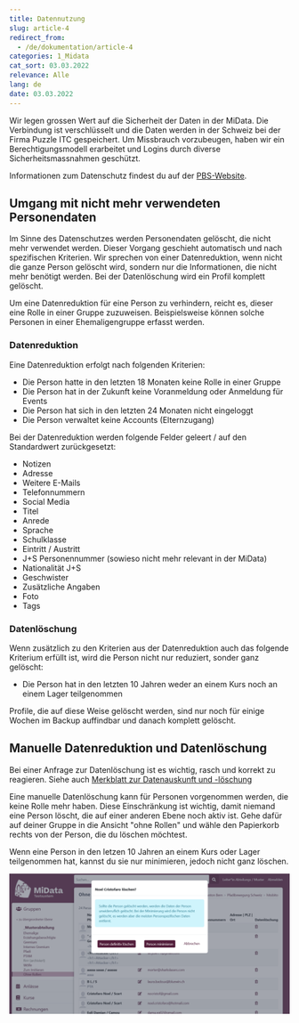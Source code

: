 ```yaml
---
title: Datennutzung
slug: article-4
redirect_from:
  - /de/dokumentation/article-4
categories: 1_Midata
cat_sort: 03.03.2022
relevance: Alle
lang: de
date: 03.03.2022
---
```


Wir legen grossen Wert auf die Sicherheit der Daten in der MiData. Die Verbindung ist verschlüsselt und die Daten werden in der Schweiz bei der Firma Puzzle ITC gespeichert. Um Missbrauch vorzubeugen, haben wir ein Berechtigungsmodell erarbeitet und Logins durch diverse Sicherheitsmassnahmen geschützt.

Informationen zum Datenschutz findest du auf der [PBS-Website](https://pfadi.swiss/de/verband/datenschutz/).

## Umgang mit nicht mehr verwendeten Personendaten
Im Sinne des Datenschutzes werden Personendaten gelöscht, die nicht mehr verwendet werden. Dieser Vorgang geschieht automatisch und nach spezifischen Kriterien. Wir sprechen von einer Datenreduktion, wenn nicht die ganze Person gelöscht wird, sondern nur die Informationen, die nicht mehr benötigt werden. Bei der Datenlöschung wird ein Profil komplett gelöscht.

Um eine Datenreduktion für eine Person zu verhindern, reicht es, dieser eine Rolle in einer Gruppe zuzuweisen. Beispielsweise können solche Personen in einer Ehemaligengruppe erfasst werden.

### Datenreduktion
Eine Datenreduktion erfolgt nach folgenden Kriterien:

- Die Person hatte in den letzten 18 Monaten keine Rolle in einer Gruppe
- Die Person hat in der Zukunft keine Voranmeldung oder Anmeldung für Events
- Die Person hat sich in den letzten 24 Monaten nicht eingeloggt
- Die Person verwaltet keine Accounts (Elternzugang)

Bei der Datenreduktion werden folgende Felder geleert / auf den Standardwert zurückgesetzt:

- Notizen
- Adresse
- Weitere E-Mails
- Telefonnummern
- Social Media
- Titel
- Anrede
- Sprache
- Schulklasse
- Eintritt / Austritt
- J+S Personennummer (sowieso nicht mehr relevant in der MiData)
- Nationalität J+S
- Geschwister
- Zusätzliche Angaben
- Foto
- Tags

### Datenlöschung
Wenn zusätzlich zu den Kriterien aus der Datenreduktion auch das folgende Kriterium erfüllt ist, wird die Person nicht nur reduziert, sonder ganz gelöscht:

- Die Person hat in den letzten 10 Jahren weder an einem Kurs noch an einem Lager teilgenommen

Profile, die auf diese Weise gelöscht werden, sind nur noch für einige Wochen im Backup auffindbar und danach komplett gelöscht.

## Manuelle Datenreduktion und Datenlöschung
Bei einer Anfrage zur Datenlöschung ist es wichtig, rasch und korrekt zu reagieren. Siehe auch [Merkblatt zur Datenauskunft und -löschung](https://pfadi.swiss/de/publikationen-downloads/downloads/detail/818/merkblatt-datenauskunft)

Eine manuelle Datenlöschung kann für Personen vorgenommen werden, die keine Rolle mehr haben. Diese Einschränkung ist wichtig, damit niemand eine Person löscht, die auf einer anderen Ebene noch aktiv ist. Gehe dafür auf deiner Gruppe in die Ansicht "ohne Rollen" und wähle den Papierkorb rechts von der Person, die du löschen möchtest.

Wenn eine Person in den letzen 10 Jahren an einem Kurs oder Lager teilgenommen hat, kannst du sie nur minimieren, jedoch nicht ganz löschen.

![Gruppe Ehemalige](/images/documentation/manual_deletion_de.png)